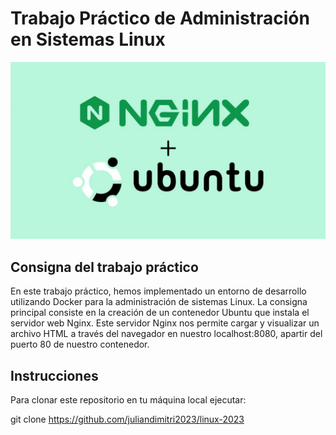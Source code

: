 # Trabajo Práctico de Administración en Sistemas Linux

![Ubuntu Logo](ubuntu.jpg)

## Consigna del trabajo práctico

En este trabajo práctico, hemos implementado un entorno de desarrollo utilizando Docker para la administración de sistemas Linux. La consigna principal consiste en la creación de un contenedor Ubuntu que instala el servidor web Nginx. Este servidor Nginx nos permite cargar y visualizar un archivo HTML a través del navegador en nuestro localhost:8080, apartir del puerto 80 de nuestro contenedor.
## Instrucciones



Para clonar este repositorio en tu máquina local ejecutar:

   git clone https://github.com/juliandimitri2023/linux-2023
